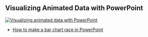 <!-- source_url: https://tds.s-anand.net/#/visualizing-animated-data-with-powerpoint -->

## Visualizing Animated Data with PowerPoint

[![Visualizing animated data with PowerPoint](https://i.ytimg.com/vi_webp/umHlPDFVWr0/sddefault.webp)](https://youtu.be/umHlPDFVWr0)

- [How to make a bar chart race in PowerPoint](https://blog.gramener.com/bar-chart-race-in-powerpoint/)

